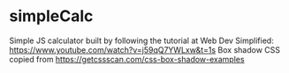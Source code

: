 # simpleCalc
Simple JS calculator built by following the tutorial at Web Dev Simplified: https://www.youtube.com/watch?v=j59qQ7YWLxw&t=1s
Box shadow CSS copied from https://getcssscan.com/css-box-shadow-examples
